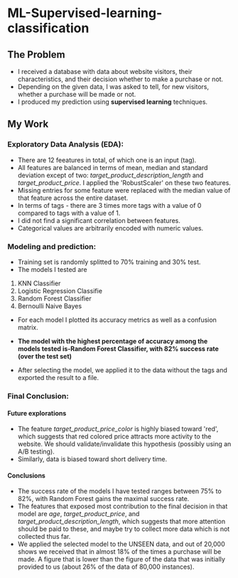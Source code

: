 # ML-Supervised-learning-classification
## The Problem
* I received a database with data about website visitors, their characteristics, and their decision whether to make a purchase or not.
* Depending on the given data, I was asked to tell, for new visitors, whether a purchase will be made or not.
* I produced my prediction using **supervised learning** techniques.

## My Work
### Exploratory Data Analysis (EDA):

* There are 12 feeatures in total, of which one is an input (tag).
* All features are balanced in terms of mean, median and standard deviation except of two: *target_product_description_length* and *target_product_price*. I applied the 'RobustScaler' on these two features.
* Missing entries for some feature were replaced with the median value of that feature across the entire dataset.
* In terms of tags - there are 3 times more tags with a value of 0 compared to tags with a value of 1.
* I did not find a significant correlation between features.
* Categorical values are arbitrarily encoded with numeric values.

### Modeling and prediction:

* Training set is randomly splitted to 70% training and 30% test.
* The models I tested are
1. KNN Classifier
2. Logistic Regression Classifie
3. Random Forest Classifier
4. Bernoulli Naive Bayes
* For each model I plotted its accuracy metrics as well as a confusion matrix.

* **The model with the highest percentage of accuracy among the models tested is-Random Forest Classifier, with 82% success rate (over the test set)**

* After selecting the model, we applied it to the data without the tags and exported the result to a file.

### Final Conclusion:

#### Future explorations

* The feature *target_product_price_color* is highly biased toward 'red', which suggests that red colored price attracts more activity to the website. We should validate/invalidate this hypothesis (possibly using an A/B testing).
* Similarly, data is biased toward short delivery time.

#### Conclusions

* The success rate of the models I have tested ranges between 75% to 82%, with Random Forest gains the maximal success rate.
* The features that exposed most contribution to the final decision in that model are *age*, *target_product_price*, and *target_product_description_length*, which suggests that more attention should be paid to these, and maybe try to collect more data which is not collected thus far.
* We applied the selected model to the UNSEEN data, and out of 20,000 shows we received that in almost 18% of the times a purchase will be made. A figure that is lower than the figure of the data that was initially provided to us (about 26% of the data of 80,000 instances).

